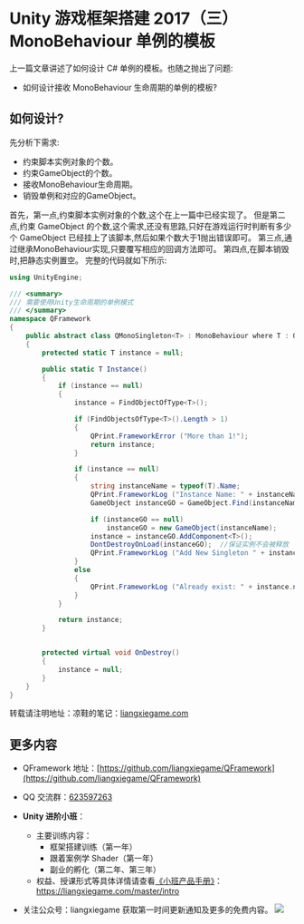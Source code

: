 # Unity 游戏框架搭建 2017（三）MonoBehaviour 单例的模板

上一篇文章讲述了如何设计 C# 单例的模板。也随之抛出了问题:
* 如何设计接收 MonoBehaviour 生命周期的单例的模板?

## 如何设计?
先分析下需求:

* 约束脚本实例对象的个数。 
* 约束GameObject的个数。 
* 接收MonoBehaviour生命周期。 
* 销毁单例和对应的GameObject。

首先，第一点,约束脚本实例对象的个数,这个在上一篇中已经实现了。
但是第二点,约束 GameObject 的个数,这个需求,还没有思路,只好在游戏运行时判断有多少个 GameObject 已经挂上了该脚本,然后如果个数大于1抛出错误即可。 
第三点,通过继承MonoBehaviour实现,只要覆写相应的回调方法即可。 第四点,在脚本销毁时,把静态实例置空。 完整的代码就如下所示:

```cs
using UnityEngine;

/// <summary>
/// 需要使用Unity生命周期的单例模式
/// </summary>
namespace QFramework 
{  
	public abstract class QMonoSingleton<T> : MonoBehaviour where T : QMonoSingleton<T>
	{
		protected static T instance = null;

		public static T Instance()
		{
			if (instance == null)
			{
				instance = FindObjectOfType<T>();

				if (FindObjectsOfType<T>().Length > 1)
				{
					QPrint.FrameworkError ("More than 1!");
					return instance;
				}

				if (instance == null)
				{
					string instanceName = typeof(T).Name;
					QPrint.FrameworkLog ("Instance Name: " + instanceName); 
					GameObject instanceGO = GameObject.Find(instanceName);

					if (instanceGO == null)
						instanceGO = new GameObject(instanceName);
					instance = instanceGO.AddComponent<T>();
					DontDestroyOnLoad(instanceGO);  //保证实例不会被释放
					QPrint.FrameworkLog ("Add New Singleton " + instance.name + " in Game!");
				}
				else
				{
					QPrint.FrameworkLog ("Already exist: " + instance.name);
				}
			}

			return instance;
		}


		protected virtual void OnDestroy()
		{
			instance = null;
		}
	}
}
```
转载请注明地址：凉鞋的笔记：[liangxiegame.com](http://liangxiegame.com)

## 更多内容

* QFramework 地址：[https://github.com/liangxiegame/QFramework](https://github.com/liangxiegame/QFramework)
* QQ 交流群：[623597263](http://shang.qq.com/wpa/qunwpa?idkey=706b8eef0fff3fe4be9ce27c8702ad7d8cc1bceabe3b7c0430ec9559b3a9ce66)
* **Unity 进阶小班**：
	* 主要训练内容：
		* 框架搭建训练（第一年）
		* 跟着案例学 Shader（第一年）
		* 副业的孵化（第二年、第三年）
	* 权益、授课形式等具体详情请查看[《小班产品手册》](https://liangxiegame.com/master/intro)：https://liangxiegame.com/master/intro
  
* 关注公众号：liangxiegame 获取第一时间更新通知及更多的免费内容。
![](http://file.liangxiegame.com/38eccb55-40b2-4845-93d6-f5fb50ff9492.png)